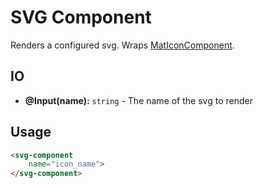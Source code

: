 
# SVG Component

Renders a configured svg.
Wraps [MatIconComponent](https://material.angular.io/components/icon/overview).

## IO

- **@Input(name):** `string` - The name of the svg to render

## Usage

```html
<svg-component
    name="icon_name">
</svg-component>
```
